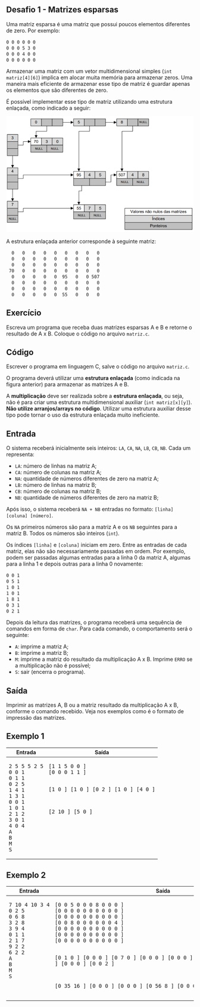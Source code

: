 ## Desafio 1 - Matrizes esparsas

Uma matriz esparsa é uma matriz que possui poucos elementos diferentes de zero.
Por exemplo:

    0 0 0 0 0 0
    0 0 0 5 3 0
    0 0 0 4 0 0
    0 0 0 0 0 0

Armazenar uma matriz com um vetor multidimensional simples (`int matriz[4][6]`)
implica em alocar muita memória para armazenar zeros. Uma maneira mais eficiente
de armazenar esse tipo de matriz é guardar apenas os elementos que são diferentes
de zero.

É possível implementar esse tipo de matriz utilizando uma estrutura enlaçada, 
como indicado a seguir:

<p align="center">
  <img src="img/img1.png">
</p>

A estrutura enlaçada anterior corresponde à seguinte matriz:

      0   0   0   0   0   0   0   0   0
      0   0   0   0   0   0   0   0   0
      0   0   0   0   0   0   0   0   0
     70   0   0   0   0   0   0   0   0
      0   0   0   0   0  95   0   0 507
      0   0   0   0   0   0   0   0   0
      0   0   0   0   0   0   0   0   0
      0   0   0   0   0  55   0   0   0

## Exercício

Escreva um programa que receba duas matrizes esparsas A e B e retorne o
resultado de A x B. Coloque o código no arquivo `matriz.c`.

## Código

Escrever o programa em linguagem C, salve o código no arquivo `matriz.c`.

O programa deverá utilizar uma **estrutura enlaçada** (como indicada na
figura anterior) para armazenar as matrizes A e B.

A **multiplicação** deve ser realizada sobre a **estrutura enlaçada**, ou
seja, não é para criar uma estrutura multidimensional auxiliar 
(`int matriz[x][y]`). **Não utilize arranjos/arrays no código**. Utilizar
uma estrutura auxiliar desse tipo pode tornar o uso da estrutura enlaçada
muito ineficiente.

## Entrada

O sistema receberá inicialmente seis inteiros: `LA`, `CA`, `NA`, `LB`,
`CB`, `NB`. Cada um representa:

- `LA`: número de linhas na matriz A;
- `CA`: número de colunas na matriz A;
- `NA`: quantidade de números diferentes de zero na matriz A;
- `LB`: número de linhas na matriz B;
- `CB`: número de colunas na matriz B;
- `NB`: quantidade de números diferentes de zero na matriz B;

Após isso, o sistema receberá `NA + NB` entradas no formato: 
`[linha] [coluna] [número]`.

Os `NA` primeiros números são para a matriz A e os `NB` seguintes para 
a matriz B. Todos os números são inteiros (`int`).

Os índices `[linha]` e `[coluna]` iniciam em zero. Entre as entradas
de cada matriz, elas não são necessariamente passadas em ordem. Por
exemplo, podem ser passadas algumas entradas para a linha 0 da matriz A,
algumas para a linha 1 e depois outras para a linha 0 novamente:

    0 0 1
    0 5 1
    1 0 1
    1 0 1
    1 8 1
    0 3 1
    0 2 1

Depois da leitura das matrizes, o programa receberá uma sequência de comandos
em forma de `char`. Para cada comando, o comportamento será o seguinte:

- `A`: imprime a matriz A;
- `B`: imprime a matriz B;
- `M`: imprime a matriz do resultado da multiplicação A x B. Imprime `ERRO` se
a multiplicação não é possível;
- `S`: sair (encerra o programa).

## Saída

Imprimir as matrizes A, B ou a matriz resultado da multiplicação A x B, conforme
o comando recebido. Veja nos exemplos como é o formato de impressão das matrizes.

## Exemplo 1

<table>
  <thead>
    <th>Entrada</th>
    <th>Saída</th>
  </thead>
  <tbody>
    <tr>
      <td><pre>2 5 5 5 2 5
0 0 1
0 1 1
0 2 5
1 4 1
1 3 1
0 0 1
1 0 1
2 1 2
3 0 1
4 0 4
A
B
M
S
</pre></td>
      <td valign="top"><pre>[1 1 5 0 0 ]
[0 0 0 1 1 ]

[1 0 ]
[1 0 ]
[0 2 ]
[1 0 ]
[4 0 ]

[2 10 ]
[5 0 ]
</pre></td>
    </tr>
  </tbody>
</table>

## Exemplo 2

<table>
  <thead>
    <th>Entrada</th>
    <th>Saída</th>
  </thead>
  <tbody>
    <tr>
      <td valign="top"><pre>7 10 4 10 3 4
0 2 5
0 6 8
3 2 8
3 9 4
0 1 1
2 1 7
9 2 2
6 2 2
A
B
M
S
</pre></td>
      <td valign="top"><pre>[0 0 5 0 0 0 8 0 0 0 ]
[0 0 0 0 0 0 0 0 0 0 ]
[0 0 0 0 0 0 0 0 0 0 ]
[0 0 8 0 0 0 0 0 0 4 ]
[0 0 0 0 0 0 0 0 0 0 ]
[0 0 0 0 0 0 0 0 0 0 ]
[0 0 0 0 0 0 0 0 0 0 ]

[0 1 0 ]
[0 0 0 ]
[0 7 0 ]
[0 0 0 ]
[0 0 0 ]
[0 0 0 ]
[0 0 2 ]
[0 0 0 ]
[0 0 0 ]
[0 0 2 ]

[0 35 16 ]
[0 0 0 ]
[0 0 0 ]
[0 56 8 ]
[0 0 0 ]
[0 0 0 ]
[0 0 0 ]
</pre></td>
    </tr>
  </tbody>
</table>
